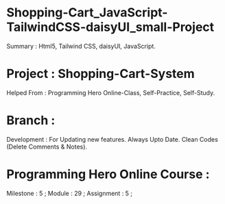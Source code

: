 # Shopping-Cart_JavaScript-TailwindCSS-daisyUI_small-Project 
Summary : Html5, Tailwind CSS, daisyUI, JavaScript. 


# Project : Shopping-Cart-System 


Helped From : Programming Hero Online-Class, Self-Practice, Self-Study. 


# Branch : 
Development : For Updating new features. Always Upto Date. Clean Codes (Delete Comments & Notes). 


# Programming Hero Online Course : 
Milestone : 5 ; 
Module : 29 ; 
Assignment : 5 ; 
